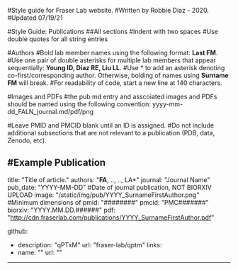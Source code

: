 
#Style guide for Fraser Lab website.
#Written by Robbie Diaz - 2020.
#Updated 07/19/21

#Style Guide: Publications
##All sections
  #Indent with two spaces
  #Use double quotes for all string entries

#Authors
#Bold lab member names using the following format: **Last FM**.
#Use one pair of double asterisks for multiple lab members that appear sequentially: **Young ID, Diaz RE, Liu LL**.
#Use &#42; to add an asterisk denoting co-first/corresponding author. Otherwise, bolding of names using **Surname FM** will break.
#For readability of code, start a new line at 140 characters.

#Images and PDFs
#the pub md entry and asscoiated images and PDFs should be named using the following convention: yyyy-mm-dd_FALN_journal.md/pdf/png

#Leave PMID and PMCID blank until an ID is assigned.
#Do not include additional subsections that are not relevant to a publication (PDB, data, Zenodo, etc).

#Example Publication
---
title: "Title of article."
authors: "**FA**, .., .., LA&#42;"
journal: "Journal Name"
pub_date: "YYYY-MM-DD" #Date of journal publication, NOT BIORXIV UPLOAD
image: "/static/img/pub/YYYY_SurnameFirstAuthor.png" #Minimum dimensions of
pmid: "########"
pmcid: "PMC#######"
biorxiv: "YYYY.MM.DD.######"
pdf: "http://cdn.fraserlab.com/publications/YYYY_SurnameFirstAuthor.pdf"

github:
  - description: "qPTxM"
    url: "fraser-lab/qptm"
links:
  - name: ""
    url: ""

[comment]: <> (  - name: "")

[comment]: <> (    url: "")
    
---
